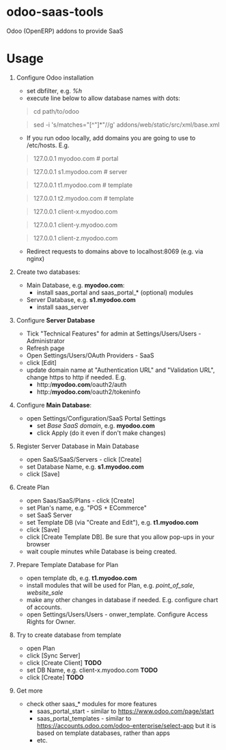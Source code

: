 odoo-saas-tools
=================
Odoo (OpenERP) addons to provide SaaS

Usage
=====

1. Configure Odoo installation
   * set dbfilter, e.g. *%h*
   * execute line below to allow database names with dots:

   > cd path/to/odoo

   > sed -i 's/matches="[^"]*"//g' addons/web/static/src/xml/base.xml

   * If you run odoo locally, add domains you are going to use to /etc/hosts. E.g.

   > 127.0.0.1	myodoo.com # portal

   > 127.0.0.1	s1.myodoo.com # server

   > 127.0.0.1	t1.myodoo.com # template

   > 127.0.0.1	t2.myodoo.com # template

   > 127.0.0.1	client-x.myodoo.com

   > 127.0.0.1	client-y.myodoo.com

   > 127.0.0.1	client-z.myodoo.com

   * Redirect requests to domains above to localhost:8069 (e.g. via nginx)


2. Create two databases:

   * Main Database, e.g. **myodoo.com**:
     * install saas_portal and saas_portal_* (optional) modules
   * Server Database, e.g. **s1.myodoo.com**
     * install saas_server

3. Configure **Server Database**
   * Tick "Technical Features" for admin at Settings/Users/Users - Administrator
   * Refresh page
   * Open Settings/Users/OAuth Providers - SaaS
   * click [Edit]
   * update domain name at "Authentication URL" and "Validation URL", change https to http if needed. E.g.
     * http:/**myodoo.com**/oauth2/auth
     * http:/**myodoo.com**/oauth2/tokeninfo

4. Configure **Main Database**:
   * open Settings/Configuration/SaaS Portal Settings
     * set *Base SaaS domain*, e.g. **myodoo.com**
     * click Apply (do it even if don't make changes)

5. Register Server Database in Main Database
   * open SaaS/SaaS/Servers - click [Create]
   * set Database Name, e.g. **s1.myodoo.com**
   * click [Save]

6. Create Plan
   * open Saas/SaaS/Plans - click [Create]
   * set Plan's name, e.g. "POS + ECommerce"
   * set SaaS Server
   * set Template DB (via "Create and Edit"), e.g. **t1.myodoo.com**
   * click [Save]
   * click [Create Template DB]. Be sure that you allow pop-ups in your browser
   * wait couple minutes while Database is being created.

7. Prepare Template Database for Plan
   * open template db, e.g. **t1.myodoo.com**
   * install modules that will be used for Plan, e.g. *point_of_sale*, *website_sale*
   * make any other changes in database if needed. E.g. configure
     chart of accounts.
   * open Settings/Users/Users - onwer_template. Configure Access Rights for Owner.
	 
8. Try to create database from template
   * open Plan
   * click [Sync Server]
   * click [Create Client] **TODO**
   * set DB Name, e.g. client-x.myodoo.com **TODO**
   * click [Create] **TODO**

9. Get more
   * check other saas_* modules for more features
     * saas_portal_start - similar to https://www.odoo.com/page/start
	 * saas_portal_templates - similar to https://accounts.odoo.com/odoo-enterprise/select-app but it is based on template databases, rather than apps
	 * etc.